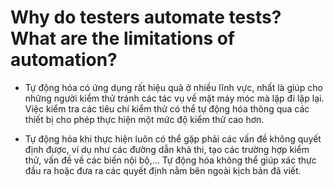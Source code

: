 # Why do testers automate tests? What are the limitations of automation?

* Tự động hóa có ứng dụng rất hiệu quả ở nhiều lĩnh vực, nhất là giúp cho những người kiểm thử tránh các tác vụ về mặt máy móc mà lặp đi lặp lại. Việc kiểm tra các tiêu chí kiểm thử có thể tự động hóa thông qua các thiết bị cho phép thực hiện một mức độ kiểm thử cao hơn.

* Tự động hóa khi thực hiện luôn có thể gặp phải các vấn đề không quyết định được, ví dụ như các đường dẫn khả thi, tạo các trường hợp kiểm thử, vấn đề về các biến nội bộ,... Tự động hóa không thể giúp xác thực đầu ra hoặc đưa ra các quyết định nằm bên ngoài kịch bản đã viết.